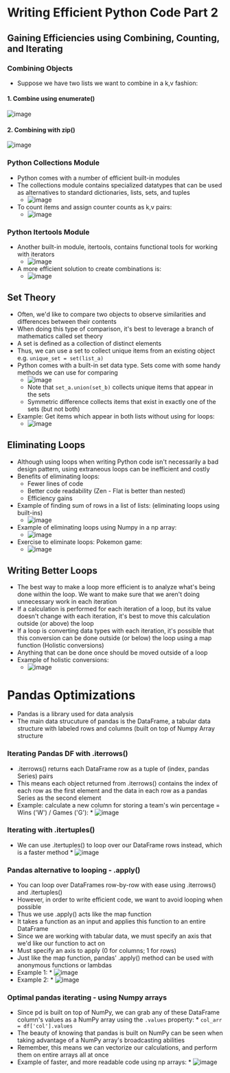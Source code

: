 # Writing Efficient Python Code Part 2

## Gaining Efficiencies using Combining, Counting, and Iterating
### Combining Objects
* Suppose we have two lists we want to combine in a k,v fashion:
#### 1. Combine using enumerate()
![image](https://github.com/IsaacMwendwa/Data-Engineering-Track-DataCamp/assets/51324520/ab7e9ef4-5734-49e0-98d5-0763f06c3b90)

#### 2. Combining with zip()
![image](https://github.com/IsaacMwendwa/Data-Engineering-Track-DataCamp/assets/51324520/8ef76690-a3b6-4559-8ade-2ac92cfa2613)

### Python Collections Module
* Python comes with a number of efficient built-in modules
* The collections module contains specialized datatypes that can be used as alternatives to standard dictionaries, lists, sets, and tuples
    * ![image](https://github.com/IsaacMwendwa/Data-Engineering-Track-DataCamp/assets/51324520/f5983e87-574b-4b68-8d02-584b1a8c7dff)
* To count items and assign counter counts as k,v pairs:
    * ![image](https://github.com/IsaacMwendwa/Data-Engineering-Track-DataCamp/assets/51324520/7ee247c8-e60b-4d05-bf34-ff1ab84dd5df)

### Python Itertools Module
* Another built-in module, itertools, contains functional tools for working with iterators
    * ![image](https://github.com/IsaacMwendwa/Data-Engineering-Track-DataCamp/assets/51324520/f2fb3ad6-9033-4350-91c1-606c1a39dd8f)
* A more efficient solution to create combinations is:
    * ![image](https://github.com/IsaacMwendwa/Data-Engineering-Track-DataCamp/assets/51324520/ead87aa8-4675-43b9-9e37-32a78c1f34b8)

## Set Theory
* Often, we'd like to compare two objects to observe similarities and differences between their contents
* When doing this type of comparison, it's best to leverage a branch of mathematics called set theory
*  A set is defined as a collection of distinct elements
*  Thus, we can use a set to collect unique items from an existing object e.g. `unique_set = set(list_a)`
* Python comes with a built-in set data type. Sets come with some handy methods we can use for comparing
     * ![image](https://github.com/IsaacMwendwa/Data-Engineering-Track-DataCamp/assets/51324520/efc461da-ef22-4e35-9c36-9c382b3d1c8a)
     * Note that `set_a.union(set_b)` collects unique items that appear in the sets
     * Symmetric difference collects items that exist in exactly one of the sets (but not both)
* Example: Get items which appear in both lists without using for loops:
     * ![image](https://github.com/IsaacMwendwa/Data-Engineering-Track-DataCamp/assets/51324520/0d79662e-82da-445a-a27b-43936b176eed)

 ## Eliminating Loops
 * Although using loops when writing Python code isn't necessarily a bad design pattern, using extraneous loops can be inefficient and costly
 * Benefits of eliminating loops:
      * Fewer lines of code
      * Better code readability (Zen - Flat is better than nested)
      * Efficiency gains
* Example of finding sum of rows in a list of lists: (eliminating loops using built-ins)
     * ![image](https://github.com/IsaacMwendwa/Data-Engineering-Track-DataCamp/assets/51324520/6a67203b-f278-48b0-a11c-e243aa9b9802)
* Example of eliminating loops using Numpy in a np array:
     * ![image](https://github.com/IsaacMwendwa/Data-Engineering-Track-DataCamp/assets/51324520/cf37d41e-1034-40e3-a5a6-c17771c82a4c)
* Exercise to eliminate loops: Pokemon game:
    * ![image](https://github.com/IsaacMwendwa/Data-Engineering-Track-DataCamp/assets/51324520/13e6897b-db18-413c-b900-9249cc5a750d)

## Writing Better Loops
* The best way to make a loop more efficient is to analyze what's being done within the loop. We want to make sure that we aren't doing unnecessary work in each iteration
* If a calculation is performed for each iteration of a loop, but its value doesn't change with each iteration, it's best to move this calculation outside (or above) the loop
* If a loop is converting data types with each iteration, it's possible that this conversion can be done outside (or below) the loop using a map function (Holistic conversions)
* Anything that can be done once should be moved outside of a loop
* Example of holistic conversions:
   * ![image](https://github.com/IsaacMwendwa/Data-Engineering-Track-DataCamp/assets/51324520/5ab8ddc3-941f-45a3-b8b1-507dafae016c)
 
# Pandas Optimizations
* Pandas is a library used for data analysis
* The main data strucuture of pandas is the DataFrame, a tabular data structure with labeled rows and columns (built on top of Numpy Array structure

### Iterating Pandas DF with .iterrows()
* .iterrows() returns each DataFrame row as a tuple of (index, pandas Series) pairs
* This means each object returned from .iterrows() contains the index of each row as the first element and the data in each row as a pandas Series as the second element
* Example: calculate a new column for storing a team's win percentage = Wins ('W') / Games ('G'):
      * ![image](https://github.com/IsaacMwendwa/Data-Engineering-Track-DataCamp/assets/51324520/571faf9b-d3e6-4a3b-aab6-37de8f44bab4)

### Iterating with .itertuples()
* We can use .itertuples() to loop over our DataFrame rows instead, which is a faster method
      * ![image](https://github.com/IsaacMwendwa/Data-Engineering-Track-DataCamp/assets/51324520/d4bd2ad5-f57a-4b6e-bccc-6bb4f010b8c9)

### Pandas alternative to looping - .apply()
* You can loop over DataFrames row-by-row with ease using .iterrows() and .itertuples()
* However, in order to write efficient code, we want to avoid looping when possible
* Thus we use .apply() acts like the map function
* It takes a function as an input and applies this function to an entire DataFrame
* Since we are working with tabular data, we must specify an axis that we'd like our function to act on
* Must specify an axis to apply (0 for columns; 1 for rows)
* Just like the map function, pandas' .apply() method can be used with anonymous functions or lambdas
* Example 1:
      * ![image](https://github.com/IsaacMwendwa/Data-Engineering-Track-DataCamp/assets/51324520/cb69422b-cfd9-4a7b-b21a-252c05ef39ed)
* Example 2:
      * ![image](https://github.com/IsaacMwendwa/Data-Engineering-Track-DataCamp/assets/51324520/76aa6810-c8c4-4519-afbe-2c81aace7fc3)
  
### Optimal pandas iterating - using Numpy arrays
* Since pd is built on top of NumPy, we can grab any of these DataFrame column's values as a NumPy array using the `.values` property:
      * `col_arr = df['col'].values`
* The beauty of knowing that pandas is built on NumPy can be seen when taking advantage of a NumPy array's broadcasting abilities
* Remember, this means we can vectorize our calculations, and perform them on entire arrays all at once
* Example of faster, and more readable code using np arrays:
      * ![image](https://github.com/IsaacMwendwa/Data-Engineering-Track-DataCamp/assets/51324520/6cccb668-7dc4-4a19-922a-49a94ca28ab4)
